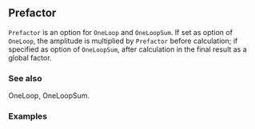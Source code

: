 ##  Prefactor 

`Prefactor` is an option for `OneLoop` and `OneLoopSum`. If set as option of `OneLoop`, the amplitude is multiplied by `Prefactor` before calculation; if specified as option of `OneLoopSum`, after calculation in the final result as a global factor.

###  See also 

OneLoop, OneLoopSum.

###  Examples 